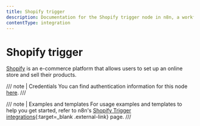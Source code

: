 ```yaml
---
title: Shopify trigger
description: Documentation for the Shopify trigger node in n8n, a workflow automation platform. Includes details of operations and configuration, and links to examples and credentials information.
contentType: integration
---
```


# Shopify trigger

[Shopify](https://www.shopify.com/) is an e-commerce platform that allows users to set up an online store and sell their products.

/// note | Credentials
You can find authentication information for this node [here](/integrations/builtin/credentials/shopify/).
///

///  note  | Examples and templates
For usage examples and templates to help you get started, refer to n8n's [Shopify Trigger integrations](https://n8n.io/integrations/shopify-trigger/){:target=_blank .external-link} page.
///
